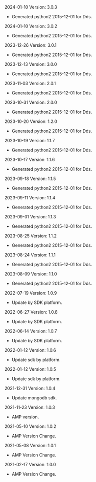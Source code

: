 2024-01-10 Version: 3.0.3
- Generated python2 2015-12-01 for Dds.

2024-01-10 Version: 3.0.2
- Generated python2 2015-12-01 for Dds.

2023-12-26 Version: 3.0.1
- Generated python2 2015-12-01 for Dds.

2023-12-13 Version: 3.0.0
- Generated python2 2015-12-01 for Dds.

2023-11-03 Version: 2.0.1
- Generated python2 2015-12-01 for Dds.

2023-10-31 Version: 2.0.0
- Generated python2 2015-12-01 for Dds.

2023-10-20 Version: 1.2.0
- Generated python2 2015-12-01 for Dds.

2023-10-19 Version: 1.1.7
- Generated python2 2015-12-01 for Dds.

2023-10-17 Version: 1.1.6
- Generated python2 2015-12-01 for Dds.

2023-09-18 Version: 1.1.5
- Generated python2 2015-12-01 for Dds.

2023-09-11 Version: 1.1.4
- Generated python2 2015-12-01 for Dds.

2023-09-01 Version: 1.1.3
- Generated python2 2015-12-01 for Dds.

2023-08-25 Version: 1.1.2
- Generated python2 2015-12-01 for Dds.

2023-08-24 Version: 1.1.1
- Generated python2 2015-12-01 for Dds.

2023-08-09 Version: 1.1.0
- Generated python2 2015-12-01 for Dds.

2022-07-19 Version: 1.0.9
- Update by SDK platform.

2022-06-27 Version: 1.0.8
- Update by SDK platform.

2022-06-14 Version: 1.0.7
- Update by SDK platform.

2022-01-12 Version: 1.0.6
- Update sdk by platform.

2022-01-12 Version: 1.0.5
- Update sdk by platform.

2021-12-31 Version: 1.0.4
- Update mongodb sdk.

2021-11-23 Version: 1.0.3
- AMP version.

2021-05-10 Version: 1.0.2
- AMP Version Change.

2021-05-08 Version: 1.0.1
- AMP Version Change.

2021-02-17 Version: 1.0.0
- AMP Version Change.

